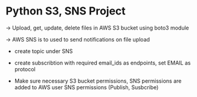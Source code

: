 # Python S3, SNS Project

-> Upload, get, update, delete files in AWS S3 bucket using boto3 module

-> AWS SNS is to used to send notifications on file upload
* create topic under SNS
* create subscribtion with required email_ids as endpoints, set EMAIL as protocol

* Make sure necessary S3 bucket permissions, SNS permissions are added to AWS user
SNS permissions (Publish, Susbcribe)